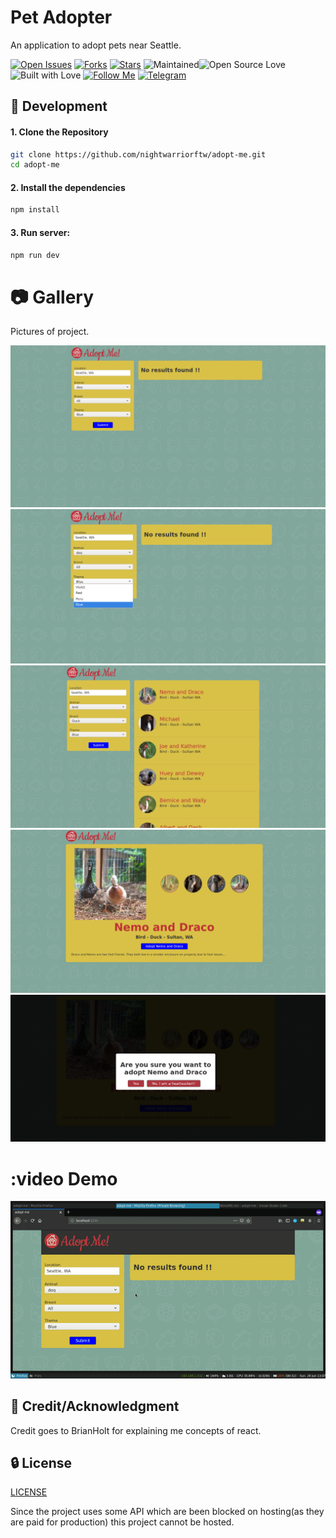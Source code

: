 # Pet Adopter
An application to adopt pets near Seattle.

[![Open Issues](https://img.shields.io/github/issues/nightwarriorftw/adopt-me?style=for-the-badge&logo=github)](https://github.com/nightwarriorftw/adopt-me/issues) [![Forks](https://img.shields.io/github/forks/nightwarriorftw/adopt-me?style=for-the-badge&logo=github)](https://github.com/nightwarriorftw/adopt-me/network/members) [![Stars](https://img.shields.io/github/stars/nightwarriorftw/adopt-me?style=for-the-badge&logo=reverbnation)](hhttps://github.com/nightwarriorftw/adopt-me/stargazers) ![Maintained](https://img.shields.io/maintenance/yes/2020?style=for-the-badge&logo=github)![Open Source Love](https://img.shields.io/badge/Open%20Source-%E2%99%A5-red?style=for-the-badge&logo=open-source-initiative) ![Built with Love](https://img.shields.io/badge/Built%20With-%E2%99%A5-critical?style=for-the-badge&logo=ko-fi) [![Follow Me](https://img.shields.io/twitter/follow/nightwarriorftw?color=blue&label=Follow%20%40nightwarriorftw&logo=twitter&style=for-the-badge)](https://twitter.com/intent/follow?screen_name=nightwarriorftw) [![Telegram](https://img.shields.io/badge/Telegram-Chat-informational?style=for-the-badge&logo=telegram)](https://telegram.me/nightwarriorftw)


## :nut_and_bolt: Development


#### 1. Clone the Repository

```Bash
git clone https://github.com/nightwarriorftw/adopt-me.git
cd adopt-me
```

#### 2. Install the dependencies

```BASH
npm install
```

#### 3. Run server:

```BASH
npm run dev
```

# :camera: Gallery

Pictures of project.

![Front Page](./assets/adopt-me/p1.png)
![Different themes](./assets/adopt-me/p1.1.png)
![Search results](./assets/adopt-me/p2.png)
![Details page](./assets/adopt-me/p3.png)
![Modal adoption confirmation ](./assets/adopt-me/p4.png)

# :video Demo
![Demo](./assets/adopt-me/demo.gif)

## :star2: Credit/Acknowledgment

Credit goes to BrianHolt for explaining me concepts of react.

## :lock: License

[LICENSE](/LICENSE)

Since the project uses some API which are been blocked on hosting(as they are paid for production) this project cannot be hosted.

